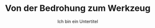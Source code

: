 ---
layout: trend
title: Von der Bedrohung zum Werkzeug
subtitle: Ich bin ein Untertitel
teaser-img: "bedrohung-zu-werkzeug.svg"
---